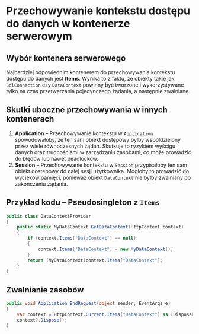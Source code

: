 # Przechowywanie kontekstu dostępu do danych w kontenerze serwerowym

## Wybór kontenera serwerowego
Najbardziej odpowiednim kontenerem do przechowywania kontekstu dostępu do danych jest **Items**. Wynika to z faktu, że obiekty takie jak `SqlConnection` czy `DataContext` powinny być tworzone i wykorzystywane tylko na czas przetwarzania pojedynczego żądania, a następnie zwalniane.

## Skutki uboczne przechowywania w innych kontenerach
1. **Application** – Przechowywanie kontekstu w `Application` spowodowałoby, że ten sam obiekt dostępowy byłby współdzielony przez wiele równoczesnych żądań. Skutkuje to ryzykiem wyścigu danych oraz trudnościami w zarządzaniu zasobami, co może prowadzić do błędów lub nawet deadlocków.
2. **Session** – Przechowywanie kontekstu w `Session` przypisałoby ten sam obiekt dostępowy do całej sesji użytkownika. Mogłoby to prowadzić do wycieków pamięci, ponieważ obiekt `DataContext` nie byłby zwalniany po zakończeniu żądania.

## Przykład kodu – Pseudosingleton z `Items`

```csharp
public class DataContextProvider
{
    public static MyDataContext GetDataContext(HttpContext context)
    {
        if (context.Items["DataContext"] == null)
        {
            context.Items["DataContext"] = new MyDataContext();
        }
        return (MyDataContext)context.Items["DataContext"];
    }
}
```


## Zwalnianie zasobów

```csharp
public void Application_EndRequest(object sender, EventArgs e)
{
    var context = HttpContext.Current.Items["DataContext"] as IDisposable;
    context?.Dispose();
}
```